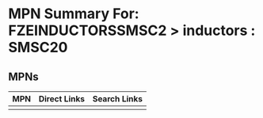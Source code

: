 



# MPN Summary For: FZEINDUCTORSSMSC2 > inductors : SMSC20

## MPNs
  

|MPN|Direct Links|Search Links|
| :--- | :--- | :--- |
||||
